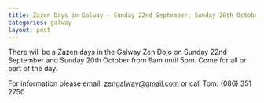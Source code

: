 ```yaml
---
title: Zazen Days in Galway - Sunday 22nd September, Sunday 20th October
categories: galway
layout: post
---
```


There will be a Zazen days in the Galway Zen Dojo on Sunday 22nd September and Sunday 20th October from 9am until 5pm. Come for all or part of the day.

For information please email: zengalway@gmail.com or call Tom: (086) 351 2750